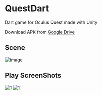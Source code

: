 # QuestDart
Dart game for Oculus Quest made with Unity

Download APK from [Google Drive](https://drive.google.com/open?id=1K0W2JFQQHkYGjYWXBsSr1tMDqwhP0u9z)

## Scene
![image](https://user-images.githubusercontent.com/16031834/68080137-3f971380-fe38-11e9-94bc-e5aad9ce8b69.png)

## Play ScreenShots
![1](https://user-images.githubusercontent.com/16031834/68080102-b7187300-fe37-11e9-8fbf-4ebde42321b4.jpg)
![2](https://user-images.githubusercontent.com/16031834/68080103-b97acd00-fe37-11e9-8fd2-9eddfcd219d2.jpg)
